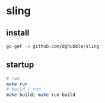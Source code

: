 # sling

## install

```bash
go get -u github.com/dghubble/sling
```

## startup

```bash
# run
make run
# build / run
make build; make run-build
```
